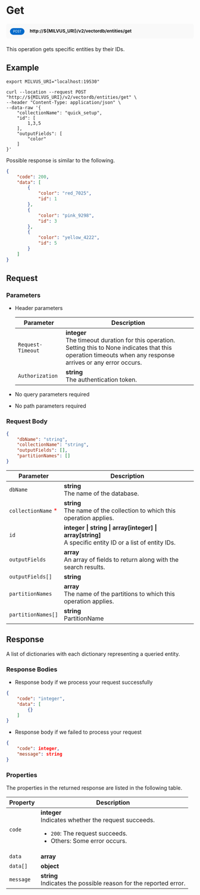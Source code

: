 # Get

<div style="background: #f9f9f9; padding: 10px; border-radius: 5px; margin-bottom: 20px;">
    <div style="display: inline-block; background: #026aca; font-size: 0.6em; border-radius: 10px; color: #ffffff; padding: 0.3em 1em; line-height: 1.5em;">
        <span>POST</span>
    </div>
    <div style="display: inline-block; font-size: 0.85em; font-weight: 700; margin-left: 10px;">
        <span>http://${MILVUS_URI}/v2/vectordb/entities/get</span>
    </div>
</div>

This operation gets specific entities by their IDs.

## Example

```shell
export MILVUS_URI="localhost:19530"

curl --location --request POST "http://${MILVUS_URI}/v2/vectordb/entities/get" \
--header "Content-Type: application/json" \
--data-raw '{
    "collectionName": "quick_setup",
    "id": [
        1,3,5
    ],
    "outputFields": [
        "color"
    ]
}'
```
Possible response is similar to the following.
```json
{
    "code": 200,
    "data": [
        {
            "color": "red_7025",
            "id": 1
        },
        {
            "color": "pink_9298",
            "id": 3
        },
        {
            "color": "yellow_4222",
            "id": 5
        }
    ]
}
```

## Request

### Parameters

- Header parameters

    | Parameter        | Description                                                                               |
    |------------------|-------------------------------------------------------------------------------------------|
    | `Request-Timeout`  | **integer**<br/>The timeout duration for this operation.<br/>Setting this to None indicates that this operation timeouts when any response arrives or any error occurs.|
    | `Authorization`  | **string**<br/>The authentication token.|

- No query parameters required

- No path parameters required

### Request Body

```json
{
    "dbName": "string",
    "collectionName": "string",
    "outputFields": [],
    "partitionNames": []
}
```

| Parameter        | Description                                                                               |
|------------------|-------------------------------------------------------------------------------------------|
| `dbName`  | __string__<br/>The name of the database.  |
| `collectionName` <span style="color:red">*</span> | __string__<br/>The name of the collection to which this operation applies.  |
| `id` | __integer \| string \| array[integer] \| array[string]__<br/>A specific entity ID or a list of entity IDs. |
| `outputFields` | __array__<br/>An array of fields to return along with the search results. |
| `outputFields[]`  | __string__<br/>  |
| `partitionNames` | __array__<br/>The name of the partitions to which this operation applies. |
| `partitionNames[]`  | __string__<br/>PartitionName  |

## Response

A list of dictionaries with each dictionary representing a queried entity.

### Response Bodies

- Response body if we process your request successfully

```json
{
    "code": "integer",
    "data": [
        {}
    ]
}
```

- Response body if we failed to process your request

```json
{
    "code": integer,
    "message": string
}
```

### Properties

The properties in the returned response are listed in the following table.

| Property | Description                                                                                                                                 |
|----------|---------------------------------------------------------------------------------------------------------------------------------------------|
| `code`   | __integer__<br/>Indicates whether the request succeeds.<br/><ul><li>`200`: The request succeeds.</li><li>Others: Some error occurs.</li></ul> |
| `data` | __array__<br/> |
| `data[]` | __object__<br/> |
| `message`  | __string__<br/>Indicates the possible reason for the reported error. |
